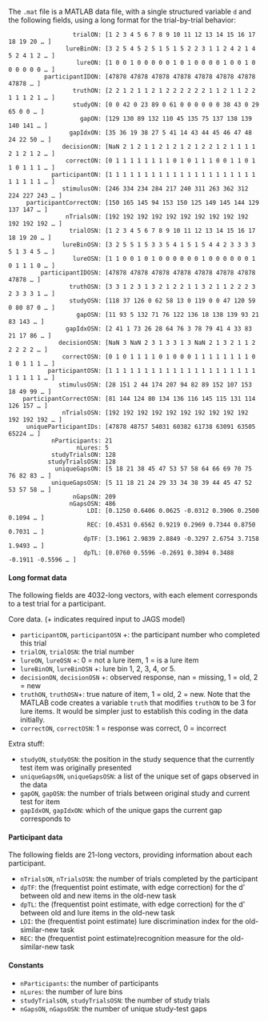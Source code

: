 The `.mat` file is a MATLAB data file, with a single structured variable `d` and the following fields, using a long format for the trial-by-trial behavior:

```
                  trialON: [1 2 3 4 5 6 7 8 9 10 11 12 13 14 15 16 17 18 19 20 … ]
                lureBinON: [3 2 5 4 5 2 5 1 5 1 5 2 2 3 1 1 2 4 2 1 4 5 2 4 1 2 … ]
                   lureON: [1 0 0 1 0 0 0 0 0 1 0 1 0 0 0 0 1 0 0 1 0 0 0 0 0 0 … ]
          participantIDON: [47878 47878 47878 47878 47878 47878 47878 47878 … ]
                  truthON: [2 2 1 2 1 1 2 1 2 2 2 2 2 2 1 1 2 1 1 2 2 1 1 1 2 1 … ]
                  studyON: [0 0 42 0 23 89 0 61 0 0 0 0 0 0 38 43 0 29 65 0 0 … ]
                    gapON: [129 130 89 132 110 45 135 75 137 138 139 140 141 … ]
                 gapIdxON: [35 36 19 38 27 5 41 14 43 44 45 46 47 48 24 22 50 … ]
               decisionON: [NaN 2 1 2 1 1 2 1 2 1 2 1 2 2 1 2 1 1 1 1 2 1 2 1 2 … ]
                correctON: [0 1 1 1 1 1 1 1 1 0 1 0 1 1 1 0 0 1 1 0 1 1 0 1 1 1 … ]
            participantON: [1 1 1 1 1 1 1 1 1 1 1 1 1 1 1 1 1 1 1 1 1 1 1 1 1 1 … ]
               stimulusON: [246 334 234 284 217 240 311 263 362 312 224 227 243 … ]
     participantCorrectON: [150 165 145 94 153 150 125 149 145 144 129 137 147 … ]
                nTrialsON: [192 192 192 192 192 192 192 192 192 192 192 192 192 … ]
                 trialOSN: [1 2 3 4 5 6 7 8 9 10 11 12 13 14 15 16 17 18 19 20 … ]
               lureBinOSN: [3 2 5 5 1 5 3 3 5 4 1 5 1 5 4 4 2 3 3 3 3 5 1 3 4 5 … ]
                  lureOSN: [1 1 0 0 1 0 1 0 0 0 0 0 0 1 0 0 0 0 0 0 1 0 1 1 1 0 … ]
         participantIDOSN: [47878 47878 47878 47878 47878 47878 47878 47878 … ]
                 truthOSN: [3 3 1 2 3 1 3 2 1 2 2 1 1 3 2 1 1 2 2 2 3 2 3 3 3 1 … ]
                 studyOSN: [118 37 126 0 62 58 13 0 119 0 0 47 120 59 0 80 87 0 … ]
                   gapOSN: [11 93 5 132 71 76 122 136 18 138 139 93 21 83 143 … ]
                gapIdxOSN: [2 41 1 73 26 28 64 76 3 78 79 41 4 33 83 21 17 86 … ]
              decisionOSN: [NaN 3 NaN 2 3 1 3 3 1 3 NaN 2 1 3 2 1 1 2 2 2 2 2 … ]
               correctOSN: [0 1 0 1 1 1 1 0 1 0 0 0 1 1 1 1 1 1 1 1 0 1 0 1 1 1 … ]
           participantOSN: [1 1 1 1 1 1 1 1 1 1 1 1 1 1 1 1 1 1 1 1 1 1 1 1 1 1 … ]
              stimulusOSN: [28 151 2 44 174 207 94 82 89 152 107 153 18 49 99 … ]
    participantCorrectOSN: [81 144 124 80 134 136 116 145 115 131 114 126 157 … ]
               nTrialsOSN: [192 192 192 192 192 192 192 192 192 192 192 192 192 … ]
     uniqueParticipantIDs: [47878 48757 54031 60382 61738 63091 63505 65224 … ]
            nParticipants: 21
                   nLures: 5
            studyTrialsON: 128
           studyTrialsOSN: 128
             uniqueGapsON: [5 18 21 38 45 47 53 57 58 64 66 69 70 75 76 82 83 … ]
            uniqueGapsOSN: [5 11 18 21 24 29 33 34 38 39 44 45 47 52 53 57 58 … ]
                  nGapsON: 209
                 nGapsOSN: 486
                      LDI: [0.1250 0.6406 0.0625 -0.0312 0.3906 0.2500 0.1094 … ]
                      REC: [0.4531 0.6562 0.9219 0.2969 0.7344 0.8750 0.7031 … ]
                     dpTF: [3.1961 2.9839 2.8849 -0.3297 2.6754 3.7158 1.9493 … ]
                     dpTL: [0.0760 0.5596 -0.2691 0.3894 0.3488 -0.1911 -0.5596 … ]
  ```

#### Long format data

The following fields are 4032-long vectors, with each element corresponds to a test trial for a participant.

Core data. (+ indicates required input to JAGS model)
- `participantON`, `participantOSN` +: the participant number who completed this trial
- `trialON`, `trialOSN`: the trial number
- `lureON`, `lureOSN` +: 0 = not a lure item, 1 = is a lure item
- `lureBinON`, `lureBinOSN` +: lure bin 1, 2, 3, 4, or 5.
- `decisionON`, `decisionOSN` +: observed response, nan = missing, 1 = old, 2 = new
- `truthON`, `truthOSN`+: true nature of item, 1 = old, 2 = new. Note that the MATLAB code creates a variable `truth` that modifies `truthON` to be 3 for lure items. It would be simpler just to establish this coding in the data initially.
- `correctON`, `correctOSN`: 1 = response was correct, 0 = incorrect

Extra stuff:
- `studyON`, `studyOSN`: the position in the study sequence that the currently test item was originally presented
- `uniqueGapsON`, `uniqueGapsOSN`: a list of the unique set of gaps observed in the data
- `gapON`, `gapOSN`: the number of trials between original study and current test for item
- `gapIdxON`, `gapIdxON`: which of the unique gaps the current gap corresponds to

#### Participant data

The following fields are 21-long vectors, providing information about each participant.
- `nTrialsON`, `nTrialsOSN`: the number of trials completed by the participant
- `dpTF`: the (frequentist point estimate, with edge correction) for the d' between old and new items in the old-new task
- `dpTL`: the (frequentist point estimate, with edge correction) for the d' between old and lure items in the old-new task
- `LDI`: the (frequentist point estimate) lure discrimination index for the old-similar-new task
- `REC`: the (frequentist point estimate)recognition measure for the old-similar-new task

#### Constants
- `nParticipants`: the number of participants
- `nLures`: the number of lure bins
- `studyTrialsON`, `studyTrialsOSN`: the number of study trials
- `nGapsON`, `nGapsOSN`: the number of unique study-test gaps
